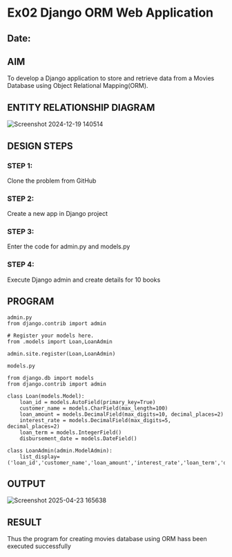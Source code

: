 # Ex02 Django ORM Web Application
## Date: 

## AIM
To develop a Django application to store and retrieve data from a Movies Database using Object Relational Mapping(ORM).

## ENTITY RELATIONSHIP DIAGRAM
![Screenshot 2024-12-19 140514](https://github.com/user-attachments/assets/fcc4838f-9c95-4352-8ee0-938547400357)


## DESIGN STEPS

### STEP 1:
Clone the problem from GitHub

### STEP 2:
Create a new app in Django project

### STEP 3:
Enter the code for admin.py and models.py

### STEP 4:
Execute Django admin and create details for 10 books

## PROGRAM
```
admin.py
from django.contrib import admin

# Register your models here.
from .models import Loan,LoanAdmin

admin.site.register(Loan,LoanAdmin)

models.py

from django.db import models
from django.contrib import admin

class Loan(models.Model):
    loan_id = models.AutoField(primary_key=True)
    customer_name = models.CharField(max_length=100)
    loan_amount = models.DecimalField(max_digits=10, decimal_places=2)
    interest_rate = models.DecimalField(max_digits=5, decimal_places=2)
    loan_term = models.IntegerField()
    disbursement_date = models.DateField()

class LoanAdmin(admin.ModelAdmin):
    list_display=('loan_id','customer_name','loan_amount','interest_rate','loan_term','disbursement_date')

```




## OUTPUT

![Screenshot 2025-04-23 165638](https://github.com/user-attachments/assets/0fca75b6-ecb4-4a2e-a4d6-4d11adb41560)





## RESULT
Thus the program for creating movies database using ORM hass been executed successfully
